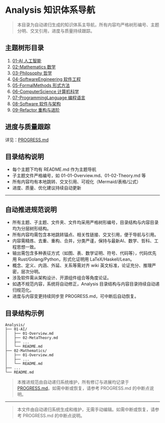 # Analysis 知识体系导航

> 本目录为自动递归生成的知识体系主导航，所有内容均严格树形编号、主题分明、交叉引用，进度与质量持续跟踪。

## 主题树形目录

1. [01-AI 人工智能](./AI/README.md)
2. [02-Mathematics 数学](./Mathematics/README.md)
3. [03-Philosophy 哲学](./Philosophy/README.md)
4. [04-SoftwareEngineering 软件工程](./SoftwareEngineering/README.md)
5. [05-FormalMethods 形式方法](./FormalMethods/README.md)
6. [06-ComputerScience 计算机科学](./ComputerScience/README.md)
7. [07-ProgrammingLanguage 编程语言](./ProgrammingLanguage/README.md)
8. [08-Software 软件与架构](./Software/README.md)
9. [09-Refactor 重构与进阶](./Refactor/README.md)

## 进度与质量跟踪

详见：[PROGRESS.md](./PROGRESS.md)

## 目录结构说明

- 每个主题下均有 README.md 作为主题导航
- 子主题文件严格编号，如 01-01-Overview.md、01-02-Theory.md 等
- 所有内容均有本地跳转、交叉引用、可视化（Mermaid/表格/公式）
- 进度、质量、优化建议持续自动更新

---

## 自动推进规范说明

- 所有主题、子主题、文件夹、文件均采用严格树形编号，目录结构与内容目录均为分层树形结构。
- 所有内容均需包含本地跳转锚点、相关性链接、交叉引用，便于导航与引用。
- 内容需精炼、去重、重构、合并，分类严谨，保持与最新AI、数学、哲科、工程思想一致。
- 输出需包含多种表征方式（如图、表、数学证明、符号、代码等），代码优先用 Rust/Golang/Python，形式化证明用 LaTeX/Haskell/Lean。
- 概念、定义、内涵、外延、关系等需对齐 wiki 英文标准，论证充分、推理严密，层次分明。
- 涉及软件需从架构设计、开源组件组合等角度论证。
- 如遇不规范内容，系统将自动修正，Analysis 目录结构与内容目录持续自动递归规范化。
- 进度与内容变更持续同步至 PROGRESS.md，可中断后自动恢复。

## 目录结构示例

```tree
Analysis/
├── 01-AI/
│   ├── 01-Overview.md
│   ├── 02-MetaTheory.md
│   ├── ...
│   └── README.md
├── 02-Mathematics/
│   ├── 01-Overview.md
│   ├── ...
│   └── README.md
├── ...
└── README.md
```

> 本推进规范由自动递归系统维护，所有修订与进展均记录于 [PROGRESS.md](./PROGRESS.md)。如需中断或恢复，请参考 PROGRESS.md 的中断点说明。

---

> 本文件由自动递归系统生成和维护，无需手动编辑。如需中断或恢复，请参考 PROGRESS.md 的中断点说明。
